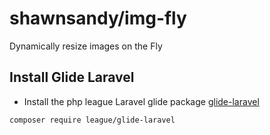 # shawnsandy/img-fly

Dynamically resize images on the Fly


## Install Glide Laravel

* Install the php league Laravel glide package [glide-laravel](https://github.com/thephpleague/glide-laravel)
```
composer require league/glide-laravel
```

